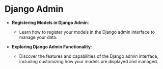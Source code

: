 # Django Admin

- **Registering Models in Django Admin**:
  - Learn how to register your models in the Django admin interface to manage your data.

- **Exploring Django Admin Functionality**:
  - Discover the features and capabilities of the Django admin interface, including customizing how your models are displayed and managed.
    
